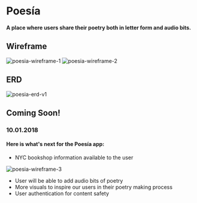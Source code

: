 # Poesía
**A place where users share their poetry both in letter form and audio bits.**

## Wireframe
![poesia-wireframe-1](https://user-images.githubusercontent.com/39888042/45041563-9fc4d680-b036-11e8-936e-a50266e22559.png)
![poesia-wireframe-2](https://user-images.githubusercontent.com/39888042/45042651-32ff0b80-b039-11e8-89d8-38e6dd849f5b.png)

## ERD
![poesia-erd-v1](https://user-images.githubusercontent.com/39888042/45039926-bb2de280-b032-11e8-92d9-0846f1c99503.png)

## Coming Soon!
### 10.01.2018
#### Here is what's next for the Poesía app:
- NYC bookshop information available to the user

![poesia-wireframe-3](https://user-images.githubusercontent.com/39888042/45043840-5081a480-b03c-11e8-8ffc-f2d7251127dc.png)

- User will be able to add audio bits of poetry
- More visuals to inspire our users in their poetry making process
- User authentication for content safety
